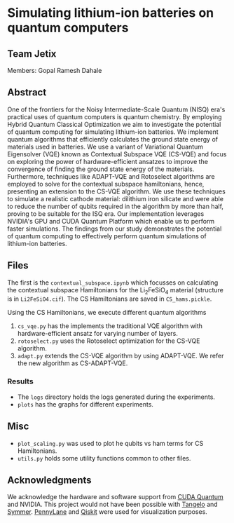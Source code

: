 # Simulating lithium-ion batteries on quantum computers

## Team Jetix

Members: Gopal Ramesh Dahale

## Abstract

One of the frontiers for the Noisy Intermediate-Scale Quantum (NISQ) era's practical uses of quantum computers is quantum chemistry. By employing Hybrid Quantum Classical Optimization we aim to investigate the potential of quantum computing for simulating lithium-ion batteries. We implement quantum algorithms that efficiently calculates the ground state energy of materials used in batteries. We use a variant of Variational Quantum Eigensolver (VQE) known as Contextual Subspace VQE (CS-VQE) and focus on exploring the power of hardware-efficient ansatzes to improve the convergence of finding the ground state energy of the materials. Furthermore, techniques like ADAPT-VQE and Rotoselect algorithms are employed to solve for the contextual subspace hamiltonians, hence, presenting an extension to the CS-VQE algorithm. We use these techniques to simulate a realistic cathode material: dilithium iron silicate and were able to reduce the number of qubits required in the algorithm by more than half, proving to be suitable for the ISQ era. Our implementation leverages NVIDIA's GPU and CUDA Quantum Platform which enable us to perform faster simulations. The findings from our study demonstrates the potential of quantum computing to effectively perform quantum simulations of lithium-ion batteries.

## Files

The first is the `contextual_subspace.ipynb` which focusses on calculating the contextual subspace Hamiltonians for the Li$_2$FeSiO$_4$ material (structure is in `Li2FeSiO4.cif`). The CS Hamiltonians are saved in `CS_hams.pickle`.


Using the CS Hamiltonians, we execute different quantum algorithms

1. `cs_vqe.py` has the implements the traditional VQE algorithm with hardware-efficient ansatz for varying number of layers.
2. `rotoselect.py` uses the Rotoselect optimization for the CS-VQE algorithm.
3. `adapt.py` extends the CS-VQE algorithm by using ADAPT-VQE. We refer the new algorithm as CS-ADAPT-VQE.

### Results

- The `logs` directory holds the logs generated during the experiments.
- `plots` has the graphs for different experiments.

## Misc
- `plot_scaling.py` was used to plot he qubits vs ham terms for CS Hamiltonians.
- `utils.py` holds some utility functions common to other files.

## Acknowledgments

We acknowledge the hardware and software support from [CUDA Quantum](https://github.com/NVIDIA/cuda-quantum) and NVIDIA. This project would not have been possible with [Tangelo](https://github.com/goodchemistryco/Tangelo) and [Symmer](https://github.com/UCL-CCS/symmer). [PennyLane](https://github.com/PennyLaneAI/pennylane) and [Qiskit](https://github.com/Qiskit/qiskit) were used for visualization purposes.
